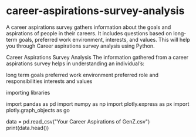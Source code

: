 # career-aspirations-survey-analysis
A career aspirations survey gathers information about the goals and aspirations of people in their careers. It includes questions based on long-term goals, preferred work environment, interests, and values. This will help you through Career aspirations survey analysis using Python.

Career Aspirations Survey Analysis
The information gathered from a career aspirations survey helps in understanding an individual’s:

long term goals
preferred work environment
preferred role and responsibilities
interests and values


importing libraries

import pandas as pd
import numpy as np
import plotly.express as px
import plotly.graph_objects as go

data = pd.read_csv("Your Career Aspirations of GenZ.csv")
print(data.head())
